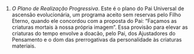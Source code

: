 1. *O Plano de Realização Progressiva*. Este é o plano do Pai Universal de ascensão evolucionária, um programa aceito sem reservas pelo Filho Eterno, quando ele concordou com a proposta do Pai: “Façamos as criaturas mortais à nossa própria imagem”. Essa provisão para elevar as criaturas do tempo envolve a doacão, pelo Pai, dos Ajustadores do Pensamento e o dom das prerrogativas da personalidade às criaturas materiais.